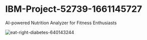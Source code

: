 # IBM-Project-52739-1661145727
AI-powered Nutrition Analyzer for Fitness Enthusiasts
 
 
 
 ![eat-right-diabetes-640143244](https://user-images.githubusercontent.com/113532436/200219171-78d20604-97f8-4538-aece-82191ecbef3d.jpg)

